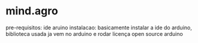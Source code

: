 # mind.agro
pre-requisitos: ide aruino
instalacao: basicamente instalar a ide do arduino, biblioteca usada ja vem no arduino e rodar
licença open source arduino
